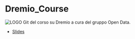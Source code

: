 # Dremio_Course
![LOGO](https://images.squarespace-cdn.com/content/v1/590a2d39e4fcb5f1d7b2f0f9/1544466036649-WYKR1TO4H3VMUZPTZMDR/ke17ZwdGBToddI8pDm48kEk0ytrmFXpxKhYcTUsIR3QUqsxRUqqbr1mOJYKfIPR7LoDQ9mXPOjoJoqy81S2I8N_N4V1vUb5AoIIIbLZhVYy7Mythp_T-mtop-vrsUOmeInPi9iDjx9w8K4ZfjXt2duS7XrFAPApjscj3RswksPxF9v1MrcPMbge4qUGeUWZOCjLISwBs8eEdxAxTptZAUg/dremio-logo-dark.png)
Git del corso su Dremio a cura del gruppo Open Data.
- [Slides](https://gitpitch.com/will23332/Dremio_Course)
